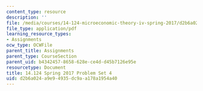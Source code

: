 ```yaml
---
content_type: resource
description: ''
file: /media/courses/14-124-microeconomic-theory-iv-spring-2017/d2b6a024a9e94935dc9aa178a1954a40_MIT14_124S17_Pset4.pdf
file_type: application/pdf
learning_resource_types:
- Assignments
ocw_type: OCWFile
parent_title: Assignments
parent_type: CourseSection
parent_uid: b4342457-8658-628e-ce4d-d45b7126e95e
resourcetype: Document
title: 14.124 Spring 2017 Problem Set 4
uid: d2b6a024-a9e9-4935-dc9a-a178a1954a40
---
```

